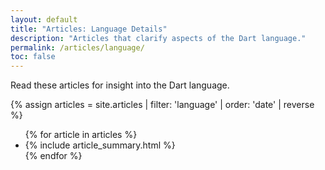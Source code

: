 ```yaml
---
layout: default
title: "Articles: Language Details"
description: "Articles that clarify aspects of the Dart language."
permalink: /articles/language/
toc: false
---
```


Read these articles for insight into the Dart language.

<div class="break-80">
  {% assign articles = site.articles | filter: 'language' | order: 'date' | reverse %}
  <ul class="nav-list">
    {% for article in articles %}
      <li>{% include article_summary.html %}</li>
    {% endfor %}
  </ul>
</div>
